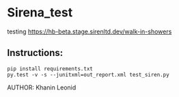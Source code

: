 # Sirena_test
 
testing https://hb-beta.stage.sirenltd.dev/walk-in-showers 

## Instructions: 

```
pip install requirements.txt
py.test -v -s --junitxml=out_report.xml test_siren.py 
```
AUTHOR: Khanin Leonid 







